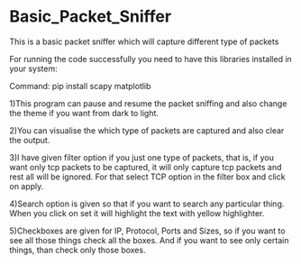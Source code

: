 # Basic_Packet_Sniffer
This is a basic packet sniffer which will capture different type of packets

For running the code successfully you need to have this libraries installed in your system:

Command: pip install scapy matplotlib






1)This program can pause and resume the packet sniffing and also change the theme if you want from dark to light.

2)You can visualise the which type of packets are captured and also clear the output.

3)I have given filter option if you just one type of packets, that is, if you want only tcp packets to be captured, it will only capture tcp packets and rest all will be ignored. For that select TCP option in the filter box and click on apply.

4)Search option is given so that if you want to search any particular thing. When you click on set it will highlight the text with yellow highlighter.

5)Checkboxes are given for IP, Protocol, Ports and Sizes, so if you want to see all those things check all the boxes. And if you want to see only certain things, than check only those boxes.

